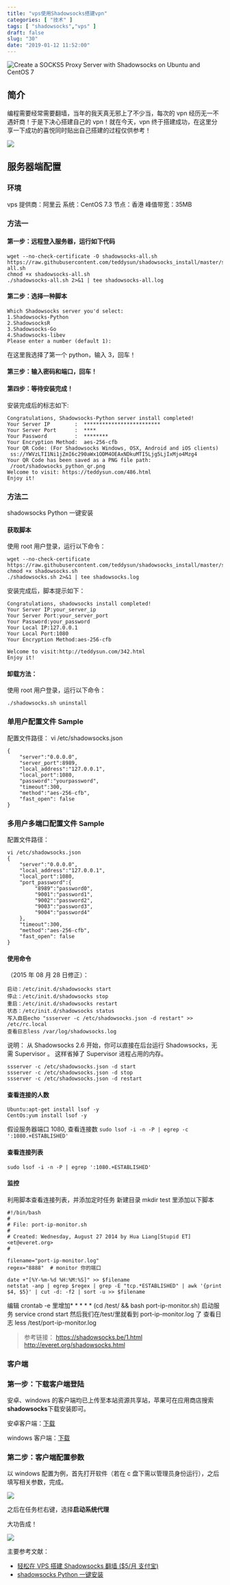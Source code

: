 ```yaml
---
title: "vps使用Shadowsocks搭建vpn"
categories: [ "技术" ]
tags: [ "shadowsocks","vps" ]
draft: false
slug: "30"
date: "2019-01-12 11:52:00"
---
```


![Create a SOCKS5 Proxy Server with Shadowsocks on Ubuntu and CentOS 7](https://www.linode.com/docs/networking/vpn/create-a-socks5-proxy-server-with-shadowsocks-on-ubuntu-and-centos7/shadowsocks.jpg)

## 简介

编程需要经常需要翻墙，当年的我天真无邪上了不少当，每次的 vpn 经历无一不遇奸商！于是下决心搭建自己的 vpn！就在今天，vpn 终于搭建成功，在这里分享一下成功的喜悦同时贴出自己搭建的过程仅供参考！

![](https://blog.songtianlun.cn/wp-content/uploads/2019/01/image-10-1024x355.png)

## 服务器端配置

### 环境

vps 提供商：阿里云
系统：CentOS 7.3
节点：香港
峰值带宽：35MB

### 方法一

#### 第一步：远程登入服务器，运行如下代码

```
wget --no-check-certificate -O shadowsocks-all.sh https://raw.githubusercontent.com/teddysun/shadowsocks_install/master/shadowsocks-all.sh
chmod +x shadowsocks-all.sh
./shadowsocks-all.sh 2>&1 | tee shadowsocks-all.log
```

#### 第二步：选择一种脚本

```
Which Shadowsocks server you'd select:
1.Shadowsocks-Python
2.ShadowsocksR
3.Shadowsocks-Go
4.Shadowsocks-libev
Please enter a number (default 1):
```

在这里我选择了第一个 python，输入 3，回车！

#### 第三步：输入密码和端口，回车！

#### 第四步：等待安装完成！

安装完成后的标志如下:

```
Congratulations, Shadowsocks-Python server install completed!
Your Server IP        :  *************************
Your Server Port      :  ****
Your Password         :  ********
Your Encryption Method:  aes-256-cfb
Your QR Code: (For Shadowsocks Windows, OSX, Android and iOS clients)
 ss://YWVzLTI1Ni1jZmI6c290aWx1ODM4OEAxNDkuMTI5Ljg5LjIxMjo4Mzg4
Your QR Code has been saved as a PNG file path:
 /root/shadowsocks_python_qr.png
Welcome to visit: https://teddysun.com/486.html
Enjoy it!
```

### 方法二

shadowsocks Python 一键安装

#### 获取脚本

使用 root 用户登录，运行以下命令：

```
wget --no-check-certificate https://raw.githubusercontent.com/teddysun/shadowsocks_install/master/shadowsocks.sh
chmod +x shadowsocks.sh
./shadowsocks.sh 2>&1 | tee shadowsocks.log
```

安装完成后，脚本提示如下：

```
Congratulations, shadowsocks install completed!   
Your Server IP:your_server_ip   
Your Server Port:your_server_port   
Your Password:your_password   
Your Local IP:127.0.0.1   
Your Local Port:1080   
Your Encryption Method:aes-256-cfb   

Welcome to visit:http://teddysun.com/342.html   
Enjoy it!
```

#### 卸载方法：

使用 root 用户登录，运行以下命令：

`./shadowsocks.sh uninstall`

### 单用户配置文件 Sample

配置文件路径：
vi /etc/shadowsocks.json

```
{  
    "server":"0.0.0.0",  
    "server_port":8989,   
    "local_address":"127.0.0.1",  
    "local_port":1080,  
    "password":"yourpassword",  
    "timeout":300,  
    "method":"aes-256-cfb",  
    "fast_open": false  
}
```

### 多用户多端口配置文件 Sample

配置文件路径：

```
vi /etc/shadowsocks.json
{  
    "server":"0.0.0.0",
    "local_address":"127.0.0.1",
    "local_port":1080,
    "port_password":{
         "8989":"password0",
         "9001":"password1",
         "9002":"password2",
         "9003":"password3",
         "9004":"password4"
    },
    "timeout":300,
    "method":"aes-256-cfb",
    "fast_open": false
}
```

#### 使用命令

（2015 年 08 月 28 日修正）：

```
启动：/etc/init.d/shadowsocks start
停止：/etc/init.d/shadowsocks stop
重启：/etc/init.d/shadowsocks restart
状态：/etc/init.d/shadowsocks status
写入自启echo "ssserver -c /etc/shadowsocks.json -d restart" >> /etc/rc.local
查看日志less /var/log/shadowsocks.log
```

说明： 从 Shadowsocks 2.6 开始，你可以直接在后台运行 Shadowsocks，无需 Supervisor 。 这样省掉了 Supervisor 进程占用的内存。

```
ssserver -c /etc/shadowsocks.json -d start
ssserver -c /etc/shadowsocks.json -d stop
ssserver -c /etc/shadowsocks.json -d restart
```

#### 查看连接的人数

```
Ubuntu:apt-get install lsof -y
CentOs:yum install lsof -y
```

假设服务器端口 1080, 查看连接数
`sudo lsof -i -n -P | egrep -c ':1080.+ESTABLISHED'`

#### 查看连接列表

`sudo lsof -i -n -P | egrep ':1080.+ESTABLISHED'`

#### 监控

利用脚本查看连接列表，并添加定时任务
新建目录 mkdir test 里添加以下脚本

```
#!/bin/bash
#
# File: port-ip-monitor.sh
#
# Created: Wednesday, August 27 2014 by Hua Liang[Stupid ET] <et@everet.org>
#

filename="port-ip-monitor.log"
regex="8888"  # monitor 你的端口

date +"[%Y-%m-%d %H:%M:%S]" >> $filename
netstat -anp | egrep $regex | grep -E "tcp.*ESTABLISHED" | awk '{print $4, $5}' | cut -d: -f2 | sort -u >> $filename
```

编辑 crontab -e 里增加* * * * * (cd /test/ && bash port-ip-monitor.sh)
启动服务 service crond start
然后我们在/test/里就看到 port-ip-monitor.log 了
查看日志 less /test/port-ip-monitor.log

> 参考链接：
> https://shadowsocks.be/1.html
> http://everet.org/shadowsocks.html

### 客户端

### 第一步：下载客户端登陆

安卓、windows 的客户端均已上传至本站资源共享站，苹果可在应用商店搜索**shadowsocks**下载安装即可。

安卓客户端：[下载](https://data.songtianlun.cn/vpn/shadowsocks--universal-4.6.5.apk)

windows 客户端：[下载](https://data.songtianlun.cn/vpn/Shadowsocks-4.1.3.1.zip)

### 第二步：客户端配置参数

以 windows 配置为例，首先打开软件（若在 c 盘下需以管理员身份运行），之后填写相关参数，完成。

![](https://blog.songtianlun.cn/wp-content/uploads/2019/01/image-11.png)

之后在任务栏右键，选择**启动系统代理**

大功告成！

![](https://blog.songtianlun.cn/wp-content/uploads/2019/01/image-13-1024x531.png)

主要参考文献：

* [轻松在 VPS 搭建 Shadowsocks 翻墙 ($5/月 支付宝)](https://www.diycode.cc/topics/738)
* [shadowsocks Python 一键安装](https://github.com/iMeiji/shadowsocks_install/wiki/shadowsocks-Python-%E4%B8%80%E9%94%AE%E5%AE%89%E8%A3%85)


